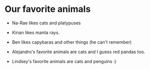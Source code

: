 # Our favorite animals

- Na-Rae likes cats and platypuses
- Kinan likes manta rays.


- Ben likes capybaras and other things (he can't remember)

- Alejandro's favorite animals are cats and I guess red pandas too.
- Lindsey's favorite animals are cats and penguins :) 

